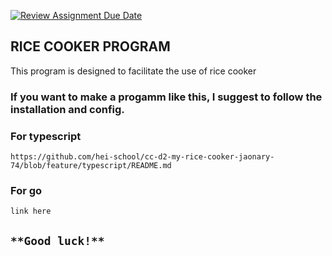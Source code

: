 [![Review Assignment Due Date](https://classroom.github.com/assets/deadline-readme-button-24ddc0f5d75046c5622901739e7c5dd533143b0c8e959d652212380cedb1ea36.svg)](https://classroom.github.com/a/PHq8Kfj_)

## RICE COOKER PROGRAM

This program is designed to facilitate the use of rice cooker

### If you want to make a progamm like this, I suggest to follow the installation and config.

### For typescript

    https://github.com/hei-school/cc-d2-my-rice-cooker-jaonary-74/blob/feature/typescript/README.md

### For go

    link here

## `**Good luck!**`
